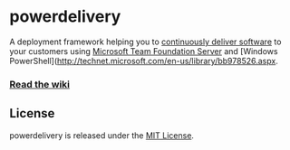 powerdelivery
=============

A deployment framework helping you to [continuously deliver software](http://continuousdelivery.com/) to your customers using [Microsoft Team Foundation Server](http://msdn.microsoft.com/en-us/vstudio/ff637362.aspx) and [Windows PowerShell](http://technet.microsoft.com/en-us/library/bb978526.aspx.

### [Read the wiki](https://github.com/eavonius/powerdelivery/wiki)

## License

powerdelivery is released under the [MIT License](http://www.opensource.org/licenses/MIT).